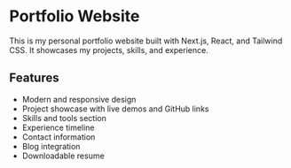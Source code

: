# Portfolio Website

This is my personal portfolio website built with Next.js, React, and Tailwind CSS. It showcases my projects, skills, and experience.

## Features

- Modern and responsive design
- Project showcase with live demos and GitHub links
- Skills and tools section
- Experience timeline
- Contact information
- Blog integration
- Downloadable resume
